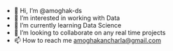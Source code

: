 - 👋 Hi, I’m @amoghak-ds
- 👀 I’m interested in working with Data 
- 🌱 I’m currently learning Data Science
- 💞️ I’m looking to collaborate on any real time projects
- 📫 How to reach me amoghakancharla@gmail.com

<!---
amoghak-ds/amoghak-ds is a ✨ special ✨ repository because its `README.md` (this file) appears on your GitHub profile.
You can click the Preview link to take a look at your changes.
--->
